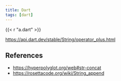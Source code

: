```yaml
---
title: Dart
tags: [dart]
---
```


{{< r "a.dart" >}}

<https://api.dart.dev/stable/String/operator_plus.html>

## References

- <https://hyperpolyglot.org/web#str-concat>
- <https://rosettacode.org/wiki/String_append>
